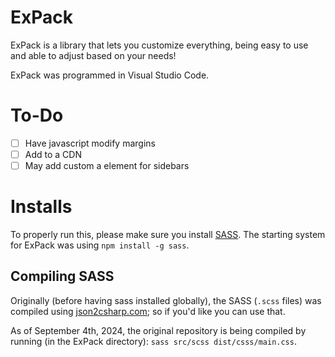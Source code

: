 # ExPack 
ExPack is a library that lets you customize everything, being easy to use and able to adjust based on your needs!

ExPack was programmed in Visual Studio Code.

# To-Do
- [ ]  Have javascript modify margins
- [ ]  Add to a CDN
- [ ]  May add custom a element for sidebars

# Installs
To properly run this, please make sure you install [SASS](https://sass-lang.com/install/). The starting system for ExPack was using `npm install -g sass`.
## Compiling SASS
Originally (before having sass installed globally), the SASS (`.scss` files) was compiled using [json2csharp.com](https://json2csharp.com/css-tools/sass-to-css); so if you'd like you can use that.

As of September 4th, 2024, the original repository is being compiled by running (in the ExPack directory): `sass src/scss dist/csss/main.css`. 